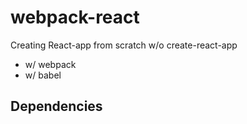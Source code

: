 # webpack-react

Creating React-app from scratch w/o create-react-app

- w/ webpack
- w/ babel

## Dependencies

```


```
